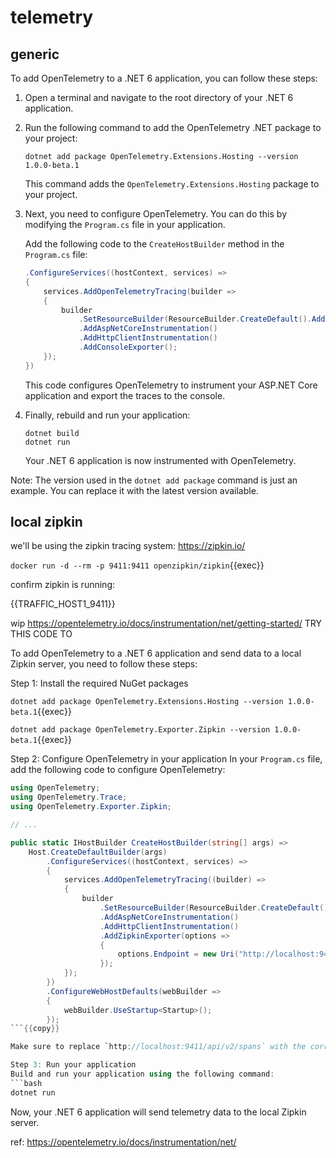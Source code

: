 # telemetry

## generic

To add OpenTelemetry to a .NET 6 application, you can follow these steps:

1. Open a terminal and navigate to the root directory of your .NET 6 application.

2. Run the following command to add the OpenTelemetry .NET package to your project:

   ```shell
   dotnet add package OpenTelemetry.Extensions.Hosting --version 1.0.0-beta.1
   ```

   This command adds the `OpenTelemetry.Extensions.Hosting` package to your project.

3. Next, you need to configure OpenTelemetry. You can do this by modifying the `Program.cs` file in your application.

   Add the following code to the `CreateHostBuilder` method in the `Program.cs` file:

   ```csharp
   .ConfigureServices((hostContext, services) =>
   {
       services.AddOpenTelemetryTracing(builder =>
       {
           builder
               .SetResourceBuilder(ResourceBuilder.CreateDefault().AddService(hostContext.HostingEnvironment.ApplicationName))
               .AddAspNetCoreInstrumentation()
               .AddHttpClientInstrumentation()
               .AddConsoleExporter();
       });
   })
   ```

   This code configures OpenTelemetry to instrument your ASP.NET Core application and export the traces to the console.

4. Finally, rebuild and run your application:

   ```shell
   dotnet build
   dotnet run
   ```

   Your .NET 6 application is now instrumented with OpenTelemetry.

Note: The version used in the `dotnet add package` command is just an example. You can replace it with the latest version available.

## local zipkin

we'll be using the zipkin tracing system: https://zipkin.io/

`docker run -d --rm -p 9411:9411 openzipkin/zipkin`{{exec}}

confirm zipkin is running:

{{TRAFFIC_HOST1_9411}}

wip https://opentelemetry.io/docs/instrumentation/net/getting-started/  TRY THIS CODE TO

To add OpenTelemetry to a .NET 6 application and send data to a local Zipkin server, you need to follow these steps:

Step 1: Install the required NuGet packages

`dotnet add package OpenTelemetry.Extensions.Hosting --version 1.0.0-beta.1`{{exec}}

`dotnet add package OpenTelemetry.Exporter.Zipkin --version 1.0.0-beta.1`{{exec}}


Step 2: Configure OpenTelemetry in your application
In your `Program.cs` file, add the following code to configure OpenTelemetry:

```csharp
using OpenTelemetry;
using OpenTelemetry.Trace;
using OpenTelemetry.Exporter.Zipkin;

// ...

public static IHostBuilder CreateHostBuilder(string[] args) =>
    Host.CreateDefaultBuilder(args)
        .ConfigureServices((hostContext, services) =>
        {
            services.AddOpenTelemetryTracing((builder) =>
            {
                builder
                    .SetResourceBuilder(ResourceBuilder.CreateDefault().AddService(hostContext.HostingEnvironment.ApplicationName))
                    .AddAspNetCoreInstrumentation()
                    .AddHttpClientInstrumentation()
                    .AddZipkinExporter(options =>
                    {
                        options.Endpoint = new Uri("http://localhost:9411/api/v2/spans");
                    });
            });
        })
        .ConfigureWebHostDefaults(webBuilder =>
        {
            webBuilder.UseStartup<Startup>();
        });
```{{copy}}

Make sure to replace `http://localhost:9411/api/v2/spans` with the correct URL of your local Zipkin server.

Step 3: Run your application
Build and run your application using the following command:
```bash
dotnet run
```

Now, your .NET 6 application will send telemetry data to the local Zipkin server.

ref: https://opentelemetry.io/docs/instrumentation/net/